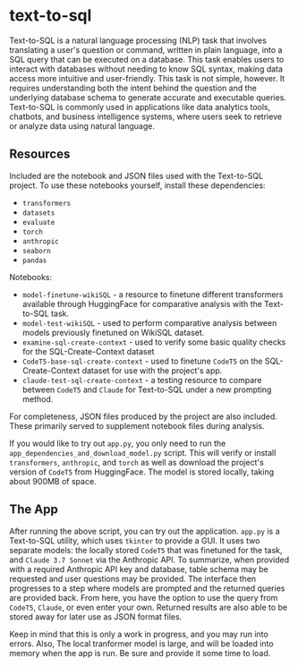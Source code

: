 # text-to-sql

Text-to-SQL is a natural language processing (NLP) task that involves translating a user's question or command, written in plain language, into a SQL query that can be executed on a database. This task enables users to interact with databases without needing to know SQL syntax, making data access more intuitive and user-friendly. This task is not simple, however. It requires understanding both the intent behind the question and the underlying database schema to generate accurate and executable queries. Text-to-SQL is commonly used in applications like data analytics tools, chatbots, and business intelligence systems, where users seek to retrieve or analyze data using natural language. 

## Resources

Included are the notebook and JSON files used with the Text-to-SQL project. To use these notebooks yourself, install these dependencies:

- `transformers`
- `datasets`
- `evaluate`
- `torch`
- `anthropic`
- `seaborn`
- `pandas`

Notebooks:

- `model-finetune-wikiSQL` - a resource to finetune different transformers available through HuggingFace for comparative analysis with the Text-to-SQL task.
- `model-test-wikiSQL` - used to perform comparative analysis between models previously finetuned on WikiSQL dataset.
- `examine-sql-create-context` - used to verify some basic quality checks for the SQL-Create-Context dataset
- `CodeT5-base-sql-create-context` - used to finetune `CodeT5` on the SQL-Create-Context dataset for use with the project's app.
- `claude-test-sql-create-context` - a testing resource to compare between `CodeT5` and `Claude` for Text-to-SQL under a new prompting method.

For completeness, JSON files produced by the project are also included. These primarily served to supplement notebook files during analysis.

If you would like to try out `app.py`, you only need to run the `app_dependencies_and_download_model.py` script. This will verify or install `transformers`, `anthropic`, and `torch` as well as download the project's version of `CodeT5` from HuggingFace. The model is stored locally, taking about 900MB of space. 

## The App

After running the above script, you can try out the application. `app.py` is a Text-to-SQL utility, which uses `tkinter` to provide a GUI. It uses two separate models: the locally stored `CodeT5` that was finetuned for the task, and `Claude 3.7 Sonnet` via the Anthropic API. To summarize, when provided with a required Anthropic API key and database, table schema may be requested and user questions may be provided. The interface then progresses to a step where models are prompted and the returned queries are provided back. From here, you have the option to use the query from `CodeT5`, `Claude`, or even enter your own. Returned results are also able to be stored away for later use as JSON format files.

Keep in mind that this is only a work in progress, and you may run into errors. Also, The local tranformer model is large, and will be loaded into memory when the app is run. Be sure and provide it some time to load. 
